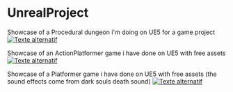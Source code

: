 # UnrealProject

Showcase of a Procedural dungeon i'm doing on UE5 for a game project
[![Texte alternatif](https://img.youtube.com/vi/0BdFBNouRqk/0.jpg)](https://www.youtube.com/watch?v=0BdFBNouRqk)

Showcase of an  ActionPlatformer game i have done on UE5 with free assets
[![Texte alternatif](https://img.youtube.com/vi/3PJV0fOOxss/0.jpg)](https:///www.youtube.com/watch?v=3PJV0fOOxss)

Showcase of a Platformer game i have done on UE5 with free assets
(the sound effects come from dark souls death sound)
[![Texte alternatif](https://img.youtube.com/vi/K7gWEs7FPag/0.jpg)](https://www.youtube.com/watch?v=K7gWEs7FPag)
